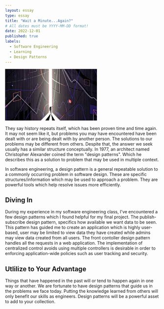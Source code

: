 ```yaml
---
layout: essay
type: essay
title: "Wait a Minute...Again?"
# All dates must be YYYY-MM-DD format!
date: 2022-12-01
published: true
labels:
  - Software Engineering
  - Learning
  - Design Patterns
---
```


<img width='300px' class="center" src="../img/download.jpeg"/>

They say history repeats itself, which has been proven time and time again. It may not seem like it, but problems you may have encountered have been dealt with or are being dealt with by another person. The solutions to our problems may be different from others. Despite that, the answer we seek usually has a similar structure conceptually. In 1977, an architect named Christopher Alexander coined the term "design patterns". Which he describes this as a solution to problem that may be used in multiple context.

In software engineering, a design pattern is a general repeatable solution to a commonly occurring problem in software design. These are specific structures/information which may be used to approach a problem. They are powerful tools which help resolve issues more efficiently. 

## Diving In 

During my experience in my software engineering class, I've encountered a few design patterns which I found helpful for my final project. The publish-subscribe design pattern, specifics how available we want data to be seen. This pattern has guided me to create an application which is highly user-based, user may be limited to view data they have created while admins may view data created from all users. The front contoller design pattern handles all the requests in a web application. The implementation of centralized control avoids using multiple controllers is desirable in order to enforcing application-wide policies such as user tracking and security.

## Utlilize to Your Advantage

Things that have happened in the past will or tend to happen again in one way or another. We are fortunate to have design patterns that guide us in the problems we face today. Putting the knowledge learned from others will only benefit our skills as engineers. Design patterns will be a powerful asset to add to your collection.
